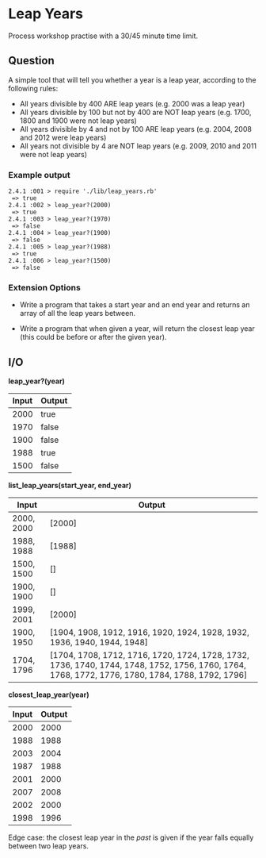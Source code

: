 # Leap Years

Process workshop practise with a 30/45 minute time limit.

## Question

A simple tool that will tell you whether a year is a leap year, according to the following rules:

- All years divisible by 400 ARE leap years (e.g. 2000 was a leap year)
- All years divisible by 100 but not by 400 are NOT leap years (e.g. 1700, 1800 and 1900 were not leap years)
- All years divisible by 4 and not by 100 ARE leap years (e.g. 2004, 2008 and 2012 were leap years)
- All years not divisible by 4 are NOT leap years (e.g. 2009, 2010 and 2011 were not leap years)

### Example output

```
2.4.1 :001 > require './lib/leap_years.rb'
 => true
2.4.1 :002 > leap_year?(2000)
 => true
2.4.1 :003 > leap_year?(1970)
 => false
2.4.1 :004 > leap_year?(1900)
 => false
2.4.1 :005 > leap_year?(1988)
 => true
2.4.1 :006 > leap_year?(1500)
 => false
```  

### Extension Options

- Write a program that takes a start year and an end year and returns an array of all the leap years between.   

- Write a program that when given a year, will return the closest leap year (this could be before or after the given year).   

## I/O

**leap_year?(year)**

Input | Output
----- | ------
2000 | true
1970 | false
1900 | false
1988 | true
1500 | false

**list_leap_years(start_year, end_year)**

Input | Output
----- | ------
2000, 2000 | [2000]
1988, 1988 | [1988]
1500, 1500 | []
1900, 1900 | []
1999, 2001 | [2000]
1900, 1950 | [1904, 1908, 1912, 1916, 1920, 1924, 1928, 1932, 1936, 1940, 1944, 1948]
1704, 1796 | [1704, 1708, 1712, 1716, 1720, 1724, 1728, 1732, 1736, 1740, 1744, 1748, 1752, 1756, 1760, 1764, 1768, 1772, 1776, 1780, 1784, 1788, 1792, 1796]

**closest_leap_year(year)**

Input | Output
----- | ------
2000  | 2000
1988  | 1988
2003  | 2004
1987  | 1988
2001  | 2000
2007  | 2008
2002  | 2000
1998  | 1996

Edge case: the closest leap year in the *past* is given if the year falls equally between two leap years.

